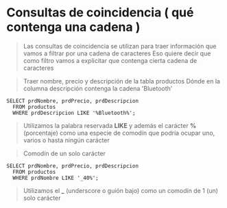 # Consultas de coincidencia ( qué contenga una cadena )

> Las consultas de coincidencia se utilizan para 
> traer información que vamos a filtrar por
> una cadena de caracteres
> Eso quiere decir que como filtro vamos a explicitar que contenga cierta cadena de caracteres

> Traer nombre, precio y descripción de la tabla productos
> Dónde en la columna descripción contenga la cadena 'Bluetooth'

    SELECT prdNombre, prdPrecio, prdDescripcion  
      FROM productos  
      WHERE prdDescripcion LIKE '%Bluetooth%';

> Utilizamos la palabra reservada **LIKE** y además el carácter **%** (porcentaje) como una especie de comodín 
> que podría ocupar uno, varios o hasta ningún carácter

> Comodín de un solo carácter

    SELECT prdNombre, prdPrecio, prdDescripcion  
      FROM productos  
      WHERE prdNombre LIKE '_40%';

> Utilizamos el **_** (underscore o guión bajo)  como un comodín de 1 (un) solo carácter

